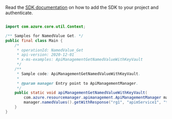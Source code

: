 Read the [SDK documentation](https://github.com/Azure/azure-sdk-for-java/blob/azure-resourcemanager-apimanagement_1.0.0-beta.2/sdk/apimanagement/azure-resourcemanager-apimanagement/README.md) on how to add the SDK to your project and authenticate.

```java

import com.azure.core.util.Context;

/** Samples for NamedValue Get. */
public final class Main {
    /*
     * operationId: NamedValue_Get
     * api-version: 2020-12-01
     * x-ms-examples: ApiManagementGetNamedValueWithKeyVault
     */
    /**
     * Sample code: ApiManagementGetNamedValueWithKeyVault.
     *
     * @param manager Entry point to ApiManagementManager.
     */
    public static void apiManagementGetNamedValueWithKeyVault(
        com.azure.resourcemanager.apimanagement.ApiManagementManager manager) {
        manager.namedValues().getWithResponse("rg1", "apimService1", "testprop6", Context.NONE);
    }
}
```
